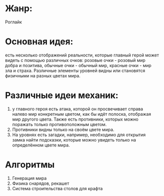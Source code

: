 # Жанр: 
Роглайк

# Основная идея: 
есть несколько отображений реальности, которые главный герой может видеть с помощью различных очков: розовые очки - розовый мир добра и позитива, обычные очки - обычный мир, красные очки - мир зла и страха. Различные элементы уровней видны или становятся физичными на разных цветах мира.

# Различные идеи механик: 

1. у главного героя есть атака, которой он просвечивает справа налево мир конкретным цветом, как бы идёт полоска, отображая мир другого цвета. Также есть противники, которых можно поражать только противоположным цветом.  
2. Противники видны только на своём цвете мира.
3. На уровнях есть загадки, например, необходимо для открытия замка найти подсказки, которые можно увидеть только на определённом цвете мира.

# Алгоритмы

1. Генерация мира
2. Физика снарядов, рекашет
3. Система строительства столов для крафта
